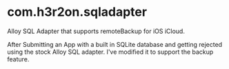 com.h3r2on.sqladapter
=====================

Alloy SQL Adapter that supports remoteBackup for iOS iCloud.

After Submitting an App with a built in SQLite database and getting rejected using the stock Alloy SQL adapter. I've modified it to support the backup feature.
